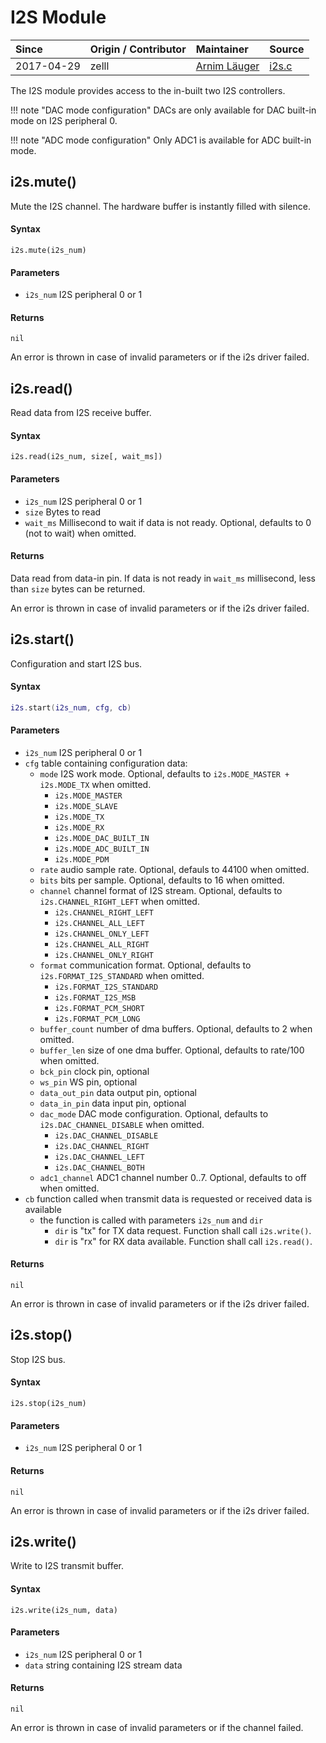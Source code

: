 # I2S Module
| Since  | Origin / Contributor  | Maintainer  | Source  |
| :----- | :-------------------- | :---------- | :------ |
| 2017-04-29 | zelll | [Arnim Läuger](https://github.com/devsaurus) | [i2s.c](../../components/modules/i2s.c)|

The I2S module provides access to the in-built two I2S controllers.

!!! note "DAC mode configuration"
    DACs are only available for DAC built-in mode on I2S peripheral 0.

!!! note "ADC mode configuration"
    Only ADC1 is available for ADC built-in mode.


## i2s.mute()
Mute the I2S channel. The hardware buffer is instantly filled with silence.

#### Syntax
`i2s.mute(i2s_num)`

#### Parameters
- `i2s_num` I2S peripheral 0 or 1

#### Returns
`nil`

An error is thrown in case of invalid parameters or if the i2s driver failed.


## i2s.read()
Read data from I2S receive buffer.

#### Syntax
`i2s.read(i2s_num, size[, wait_ms])`

#### Parameters
- `i2s_num` I2S peripheral 0 or 1
- `size` Bytes to read
- `wait_ms` Millisecond to wait if data is not ready. Optional, defaults to 0 (not to wait) when omitted.

#### Returns
Data read from data-in pin. If data is not ready in `wait_ms` millisecond, less than `size` bytes can be returned.

An error is thrown in case of invalid parameters or if the i2s driver failed.


## i2s.start()
Configuration and start I2S bus.

#### Syntax
```lua
i2s.start(i2s_num, cfg, cb)
```

#### Parameters
- `i2s_num` I2S peripheral 0 or 1
- `cfg` table containing configuration data:
    - `mode` I2S work mode. Optional, defaults to `i2s.MODE_MASTER + i2s.MODE_TX` when omitted.
        - `i2s.MODE_MASTER`
        - `i2s.MODE_SLAVE`
        - `i2s.MODE_TX`
        - `i2s.MODE_RX`
        - `i2s.MODE_DAC_BUILT_IN`
        - `i2s.MODE_ADC_BUILT_IN`
        - `i2s.MODE_PDM`
    - `rate` audio sample rate. Optional, defauls to 44100 when omitted.
    - `bits` bits per sample. Optional, defaults to 16 when omitted.
    - `channel` channel format of I2S stream. Optional, defaults to `i2s.CHANNEL_RIGHT_LEFT` when omitted.
        - `i2s.CHANNEL_RIGHT_LEFT`
        - `i2s.CHANNEL_ALL_LEFT`
        - `i2s.CHANNEL_ONLY_LEFT`
        - `i2s.CHANNEL_ALL_RIGHT`
        - `i2s.CHANNEL_ONLY_RIGHT`
    - `format` communication format. Optional, defaults to `i2s.FORMAT_I2S_STANDARD` when omitted.
        - `i2s.FORMAT_I2S_STANDARD`
        - `i2s.FORMAT_I2S_MSB`
        - `i2s.FORMAT_PCM_SHORT`
        - `i2s.FORMAT_PCM_LONG`
    - `buffer_count` number of dma buffers. Optional, defaults to 2 when omitted.
    - `buffer_len` size of one dma buffer. Optional, defaults to rate/100 when omitted.
    - `bck_pin` clock pin, optional
    - `ws_pin` WS pin, optional
    - `data_out_pin` data output pin, optional
    - `data_in_pin` data input pin, optional
    - `dac_mode` DAC mode configuration. Optional, defaults to `i2s.DAC_CHANNEL_DISABLE` when omitted.
        - `i2s.DAC_CHANNEL_DISABLE`
        - `i2s.DAC_CHANNEL_RIGHT`
        - `i2s.DAC_CHANNEL_LEFT`
        - `i2s.DAC_CHANNEL_BOTH`
    - `adc1_channel` ADC1 channel number 0..7. Optional, defaults to off when omitted.
- `cb` function called when transmit data is requested or received data is available
    - the function is called with parameters `i2s_num` and `dir`
        - `dir` is "tx" for TX data request. Function shall call `i2s.write()`.
        - `dir` is "rx" for RX data available. Function shall call `i2s.read()`.

#### Returns
`nil`

An error is thrown in case of invalid parameters or if the i2s driver failed.


## i2s.stop()
Stop I2S bus.

#### Syntax
`i2s.stop(i2s_num)`

#### Parameters
- `i2s_num` I2S peripheral 0 or 1

#### Returns
`nil`

An error is thrown in case of invalid parameters or if the i2s driver failed.


## i2s.write()
Write to I2S transmit buffer.

#### Syntax
`i2s.write(i2s_num, data)`

#### Parameters
- `i2s_num` I2S peripheral 0 or 1
- `data` string containing I2S stream data

#### Returns
`nil`

An error is thrown in case of invalid parameters or if the channel failed.
